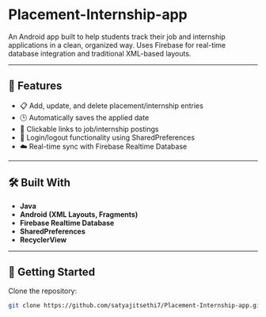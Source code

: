 # Placement-Internship-app

An Android app built to help students track their job and internship applications in a clean, organized way. Uses Firebase for real-time database integration and traditional XML-based layouts.

---

## 🚀 Features

- 📋 Add, update, and delete placement/internship entries  
- 🕒 Automatically saves the applied date  
- 🔗 Clickable links to job/internship postings  
- 🔐 Login/logout functionality using SharedPreferences  
- ☁️ Real-time sync with Firebase Realtime Database  

---

## 🛠️ Built With

- **Java**  
- **Android (XML Layouts, Fragments)**  
- **Firebase Realtime Database**  
- **SharedPreferences**  
- **RecyclerView**

---

## 🔧 Getting Started

Clone the repository:
   ```bash
   git clone https://github.com/satyajitsethi7/Placement-Internship-app.git
